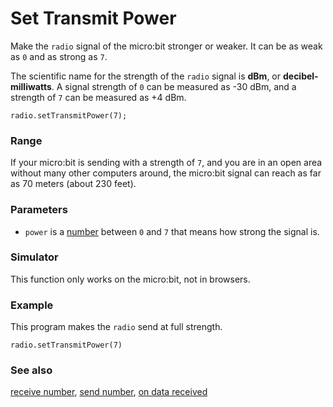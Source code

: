 # Set Transmit Power

Make the ``radio`` signal of the micro:bit stronger or weaker.
It can be as weak as `0` and as strong as `7`.

The scientific name for the strength of the ``radio`` signal is
**dBm**, or **decibel-milliwatts**. A signal strength of `0`
can be measured as -30 dBm, and a strength of `7` can be
measured as +4 dBm.

```sig
radio.setTransmitPower(7);
```

### Range
   
If your micro:bit is sending with a strength of `7`, and you are in
an open area without many other computers around, the micro:bit signal
can reach as far as 70 meters (about 230 feet).

### Parameters

* ``power`` is a [number](/reference/types/number) between ``0`` and ``7`` that
means how strong the signal is.

### Simulator

This function only works on the micro:bit, not in browsers.

### Example

This program makes the ``radio`` send at full strength.

```blocks
radio.setTransmitPower(7)
```

### See also

[receive number](/reference/radio/receive-number), [send number](/reference/radio/send-number), [on data received](/reference/radio/on-data-received)
